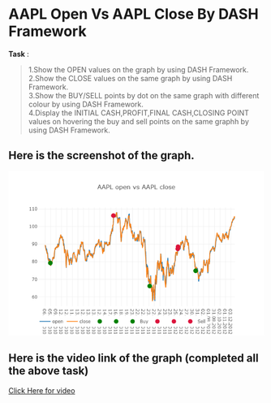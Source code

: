 # AAPL Open Vs AAPL Close By DASH Framework

**Task** :
>  1.Show the OPEN values on the graph by using DASH Framework.<br/>
>  2.Show the CLOSE values on the same graph by using DASH Framework.<br/>
>  3.Show the BUY/SELL points by dot on the same graph with different colour by using DASH Framework.<br/>
>  4.Display the INITIAL CASH,PROFIT,FINAL CASH,CLOSING POINT values on hovering the buy and sell points on the same graphh by using             DASH Framework.<br/>

## Here is the screenshot of the graph.

![](data/Finalplot.png)

## Here is the video link of the graph (completed all the above task)



[Click Here for video](https://github.com/ruchirtoshniwal/Dash-Framework-graph-plotted/blob/master/data/Dash(AAPL%20Open%20VS%20AAPL%20Close).mp4)
